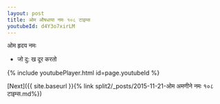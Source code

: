 ```yaml
---
layout: post
title: ओम औषधाया नमः १०८ टाइम्स
youtubeId: d4Y3o7xirLM
---
```

 
 
 ओम हृदय नमः  
 
 -  जो दु: ख दूर करतो 
 
  
 
  
 
 
 
 
 
 


{% include youtubePlayer.html id=page.youtubeId %}
 
[Next]({{ site.baseurl }}{% link  split2/_posts/2015-11-21-ओम अमणीने नमः १०८ टाइम्स.md%})
 
